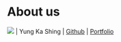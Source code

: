 # About us

![](https://via.placeholder.com/100.png?text=Photo) | Yung Ka Shing | [Github](https://github.com/andy123qq4) | [Portfolio]()
